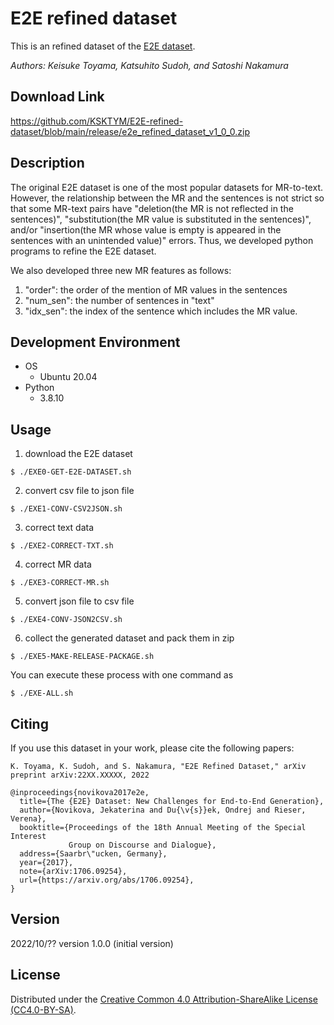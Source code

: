 # E2E refined dataset
This is an refined dataset of the [E2E dataset](https://github.com/tuetschek/e2e-dataset/releases/download/v1.0.0/e2e-dataset.zip).

_Authors: Keisuke Toyama, Katsuhito Sudoh, and Satoshi Nakamura_

## Download Link
https://github.com/KSKTYM/E2E-refined-dataset/blob/main/release/e2e_refined_dataset_v1_0_0.zip

## Description
The original E2E dataset is one of the most popular datasets for MR-to-text. However, the relationship between the MR and the sentences is not strict so that some MR-text pairs have "deletion(the MR is not reflected in the sentences)", "substitution(the MR value is substituted in the sentences)", and/or "insertion(the MR whose value is empty is appeared in the sentences with an unintended value)" errors.
Thus, we developed python programs to refine the E2E dataset.

We also developed three new MR features as follows:
1) "order": the order of the mention of MR values in the sentences
2) "num_sen": the number of sentences in "text"
3) "idx_sen": the index of the sentence which includes the MR value.

## Development Environment
- OS
  + Ubuntu 20.04
- Python
  + 3.8.10

## Usage
1) download the E2E dataset
```
$ ./EXE0-GET-E2E-DATASET.sh
```
2) convert csv file to json file
```
$ ./EXE1-CONV-CSV2JSON.sh
```
3) correct text data
```
$ ./EXE2-CORRECT-TXT.sh
```
4) correct MR data
```
$ ./EXE3-CORRECT-MR.sh
```
5) convert json file to csv file
```
$ ./EXE4-CONV-JSON2CSV.sh
```
6) collect the generated dataset and pack them in zip
```
$ ./EXE5-MAKE-RELEASE-PACKAGE.sh
```

You can execute these process with one command as
```
$ ./EXE-ALL.sh
```

## Citing
If you use this dataset in your work, please cite the following papers:
```
K. Toyama, K. Sudoh, and S. Nakamura, "E2E Refined Dataset," arXiv preprint arXiv:22XX.XXXXX, 2022

@inproceedings{novikova2017e2e,
  title={The {E2E} Dataset: New Challenges for End-to-End Generation},
  author={Novikova, Jekaterina and Du{\v{s}}ek, Ondrej and Rieser, Verena},
  booktitle={Proceedings of the 18th Annual Meeting of the Special Interest 
             Group on Discourse and Dialogue},
  address={Saarbr\"ucken, Germany},
  year={2017},
  note={arXiv:1706.09254},
  url={https://arxiv.org/abs/1706.09254},
}
```

## Version
2022/10/??   version 1.0.0 (initial version)

## License
Distributed under the [Creative Common 4.0 Attribution-ShareAlike License (CC4.0-BY-SA)](https://creativecommons.org/licenses/by-sa/4.0/).
